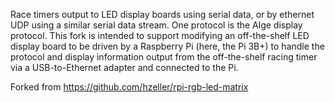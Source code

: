 Race timers output to LED display boards using serial data, or by ethernet UDP 
using a similar serial data stream.  One protocol is the Alge display protocol.
This fork is intended to support modifying an off-the-shelf LED display board
to be driven by a Raspberry Pi (here, the Pi 3B+) to handle the protocol and
display information output from the off-the-shelf racing timer via a USB-to-Ethernet adapter
and connected to the Pi.

Forked from https://github.com/hzeller/rpi-rgb-led-matrix
